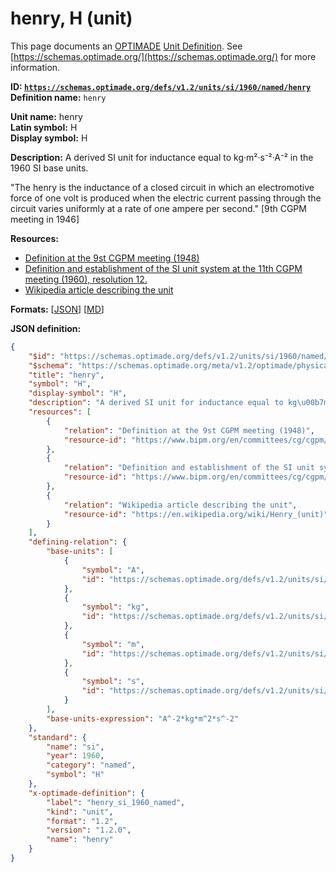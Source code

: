 # henry, H (unit)

This page documents an [OPTIMADE](https://www.optimade.org/) [Unit Definition](https://schemas.optimade.org/#definitions). See [https://schemas.optimade.org/](https://schemas.optimade.org/) for more information.

**ID: [`https://schemas.optimade.org/defs/v1.2/units/si/1960/named/henry`](https://schemas.optimade.org/defs/v1.2/units/si/1960/named/henry.md)**  
**Definition name:** `henry`

**Unit name:** henry  
**Latin symbol:** H  
**Display symbol:** H  
  
**Description:** A derived SI unit for inductance equal to kg·m²·s⁻²·A⁻² in the 1960 SI base units.

"The henry is the inductance of a closed circuit in which an electromotive force of one volt is produced when the electric current passing through the circuit varies uniformly at a rate of one ampere per second." [9th CGPM meeting in 1946]

**Resources:**

- [Definition at the 9st CGPM meeting (1948)](https://www.bipm.org/en/committees/cg/cgpm/9-1948)
- [Definition and establishment of the SI unit system at the 11th CGPM meeting (1960), resolution 12.](https://www.bipm.org/en/committees/cg/cgpm/11-1960/resolution-12)
- [Wikipedia article describing the unit](https://en.wikipedia.org/wiki/Henry_(unit))


**Formats:** [[JSON](henry.json)] [[MD](henry.md)]

**JSON definition:**

``` json
{
    "$id": "https://schemas.optimade.org/defs/v1.2/units/si/1960/named/henry",
    "$schema": "https://schemas.optimade.org/meta/v1.2/optimade/physical_unit_definition.json",
    "title": "henry",
    "symbol": "H",
    "display-symbol": "H",
    "description": "A derived SI unit for inductance equal to kg\u00b7m\u00b2\u00b7s\u207b\u00b2\u00b7A\u207b\u00b2 in the 1960 SI base units.\n\n\"The henry is the inductance of a closed circuit in which an electromotive force of one volt is produced when the electric current passing through the circuit varies uniformly at a rate of one ampere per second.\" [9th CGPM meeting in 1946]",
    "resources": [
        {
            "relation": "Definition at the 9st CGPM meeting (1948)",
            "resource-id": "https://www.bipm.org/en/committees/cg/cgpm/9-1948"
        },
        {
            "relation": "Definition and establishment of the SI unit system at the 11th CGPM meeting (1960), resolution 12.",
            "resource-id": "https://www.bipm.org/en/committees/cg/cgpm/11-1960/resolution-12"
        },
        {
            "relation": "Wikipedia article describing the unit",
            "resource-id": "https://en.wikipedia.org/wiki/Henry_(unit)"
        }
    ],
    "defining-relation": {
        "base-units": [
            {
                "symbol": "A",
                "id": "https://schemas.optimade.org/defs/v1.2/units/si/1960/base/ampere"
            },
            {
                "symbol": "kg",
                "id": "https://schemas.optimade.org/defs/v1.2/units/si/1960/base/kilogram"
            },
            {
                "symbol": "m",
                "id": "https://schemas.optimade.org/defs/v1.2/units/si/1960/base/metre"
            },
            {
                "symbol": "s",
                "id": "https://schemas.optimade.org/defs/v1.2/units/si/1960/base/second"
            }
        ],
        "base-units-expression": "A^-2*kg*m^2*s^-2"
    },
    "standard": {
        "name": "si",
        "year": 1960,
        "category": "named",
        "symbol": "H"
    },
    "x-optimade-definition": {
        "label": "henry_si_1960_named",
        "kind": "unit",
        "format": "1.2",
        "version": "1.2.0",
        "name": "henry"
    }
}
```